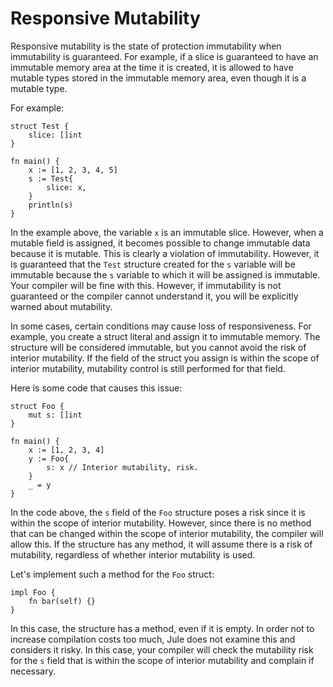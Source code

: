 # Responsive Mutability

Responsive mutability is the state of protection immutability when immutability is guaranteed. For example, if a slice is guaranteed to have an immutable memory area at the time it is created, it is allowed to have mutable types stored in the immutable memory area, even though it is a mutable type.

For example:
```jule
struct Test {
    slice: []int
}

fn main() {
    x := [1, 2, 3, 4, 5]
    s := Test{
        slice: x,
    }
    println(s)
}
```

In the example above, the variable `x` is an immutable slice. However, when a mutable field is assigned, it becomes possible to change immutable data because it is mutable. This is clearly a violation of immutability. However, it is guaranteed that the `Test` structure created for the `s` variable will be immutable because the `s` variable to which it will be assigned is immutable. Your compiler will be fine with this. However, if immutability is not guaranteed or the compiler cannot understand it, you will be explicitly warned about mutability.

In some cases, certain conditions may cause loss of responsiveness. For example, you create a struct literal and assign it to immutable memory. The structure will be considered immutable, but you cannot avoid the risk of interior mutability. If the field of ​​the struct you assign is within the scope of interior mutability, mutability control is still performed for that field.

Here is some code that causes this issue:
```jule
struct Foo {
    mut s: []int
}

fn main() {
    x := [1, 2, 3, 4]
    y := Foo{
        s: x // Interior mutability, risk.
    }
    _ = y
}
```

In the code above, the `s` field of the `Foo` structure poses a risk since it is within the scope of interior mutability. However, since there is no method that can be changed within the scope of interior mutability, the compiler will allow this. If the structure has any method, it will assume there is a risk of mutability, regardless of whether interior mutability is used.

Let's implement such a method for the `Foo` struct:
```jule
impl Foo {
    fn bar(self) {}
}
```

In this case, the structure has a method, even if it is empty. In order not to increase compilation costs too much, Jule does not examine this and considers it risky. In this case, your compiler will check the mutability risk for the `s` field that is within the scope of interior mutability and complain if necessary.